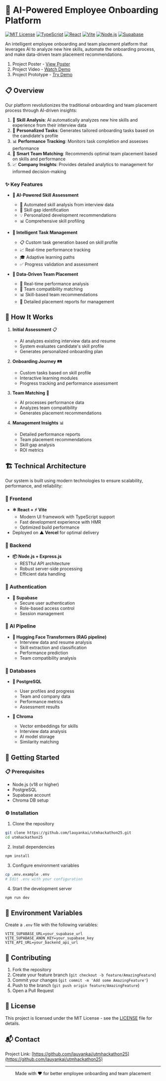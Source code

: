 # 🚀 AI-Powered Employee Onboarding Platform

[![MIT License](https://img.shields.io/badge/License-MIT-green.svg)](https://choosealicense.com/licenses/mit/)
[![TypeScript](https://img.shields.io/badge/TypeScript-007ACC?style=flat&logo=typescript&logoColor=white)](https://www.typescriptlang.org/)
[![React](https://img.shields.io/badge/React-20232A?style=flat&logo=react&logoColor=61DAFB)](https://reactjs.org/)
[![Vite](https://img.shields.io/badge/Vite-B73BFE?style=flat&logo=vite&logoColor=FFD62E)](https://vitejs.dev/)
[![Node.js](https://img.shields.io/badge/Node.js-339933?style=flat&logo=nodedotjs&logoColor=white)](https://nodejs.org/)
[![Supabase](https://img.shields.io/badge/Supabase-181818?style=flat&logo=supabase&logoColor=white)](https://supabase.com/)

An intelligent employee onboarding and team placement platform that leverages AI to analyze new hire skills, automate the onboarding process, and make data-driven team placement recommendations.

1. Project Poster - [View Poster](https://drive.google.com/drive/folders/1zr9H8x9S6uoK3gwoSfQSqJCtTD7FN8-K?usp=sharing)
2. Project Video - [Watch Demo](https://drive.google.com/drive/folders/1IW_6R1-VZkp6ejag5rUf9x6r1oo2fM-K?usp=sharing)
3. Project Prototype - [Try Demo](https://utmhackathon25.vercel.app/)

## 📋 Overview

Our platform revolutionizes the traditional onboarding and team placement process through AI-driven insights:

1. 📄 **Skill Analysis**: AI automatically analyzes new hire skills and experience from their interview data
2. 🎯 **Personalized Tasks**: Generates tailored onboarding tasks based on the candidate's profile
3. 📊 **Performance Tracking**: Monitors task completion and assesses performance
4. 🤝 **Smart Team Matching**: Recommends optimal team placement based on skills and performance
5. 📈 **Company Insights**: Provides detailed analytics to management for informed decision-making

### ✨ Key Features

- **🧠 AI-Powered Skill Assessment**
  - 📄 Automated skill analysis from interview data
  - 🎯 Skill gap identification
  - 💡 Personalized development recommendations
  - 📊 Comprehensive skill profiling

- **🤖 Intelligent Task Management**
  - 📋 Custom task generation based on skill profile
  - 📈 Real-time performance tracking
  - 🎓 Adaptive learning paths
  - ✅ Progress validation and assessment

- **🎯 Data-Driven Team Placement**
  - 🔄 Real-time performance analysis
  - 👥 Team compatibility matching
  - 📊 Skill-based team recommendations
  - 📑 Detailed placement reports for management

## 🔄 How It Works

1. **Initial Assessment** 📋
   - AI analyzes existing interview data and resume
   - System evaluates candidate's skill profile
   - Generates personalized onboarding plan

2. **Onboarding Journey** 🛤️
   - Custom tasks based on skill profile
   - Interactive learning modules
   - Progress tracking and performance assessment

3. **Team Matching** 🤝
   - AI processes performance data
   - Analyzes team compatibility
   - Generates placement recommendations

4. **Management Insights** 📊
   - Detailed performance reports
   - Team placement recommendations
   - Skill gap analysis
   - ROI metrics

## 🏗️ Technical Architecture

Our system is built using modern technologies to ensure scalability, performance, and reliability:

### 🎨 Frontend
- **⚛️ React + ⚡ Vite**
  - Modern UI framework with TypeScript support
  - Fast development experience with HMR
  - Optimized build performance
- Deployed on **▲ Vercel** for optimal delivery

### 🔧 Backend
- **📦 Node.js + Express.js**
  - RESTful API architecture
  - Robust server-side processing
  - Efficient data handling

### 🔐 Authentication
- **🔑 Supabase**
  - Secure user authentication
  - Role-based access control
  - Session management

### 🧠 AI Pipeline
- **🤗 Hugging Face Transformers (RAG pipeline)**
  - Interview data and resume analysis
  - Skill extraction and classification
  - Performance prediction
  - Team compatibility analysis

### 💾 Databases
- **🐘 PostgreSQL**
  - User profiles and progress
  - Team and company data
  - Performance metrics
  - Assessment results

- **🎨 Chroma**
  - Vector embeddings for skills
  - Interview data analysis
  - AI model storage
  - Similarity matching

## 🚀 Getting Started

### 📋 Prerequisites
- Node.js (v18 or higher)
- PostgreSQL
- Supabase account
- Chroma DB setup

### ⚙️ Installation

1. Clone the repository
```bash
git clone https://github.com/lauyankai/utmhackathon25.git
cd utmhackathon25
```

2. Install dependencies
```bash
npm install
```

3. Configure environment variables
```bash
cp .env.example .env
# Edit .env with your configuration
```

4. Start the development server
```bash
npm run dev
```

## 🔑 Environment Variables

Create a `.env` file with the following variables:

```env
VITE_SUPABASE_URL=your_supabase_url
VITE_SUPABASE_ANON_KEY=your_supabase_key
VITE_API_URL=your_backend_api_url
```

## 🤝 Contributing

1. Fork the repository
2. Create your feature branch (`git checkout -b feature/AmazingFeature`)
3. Commit your changes (`git commit -m 'Add some AmazingFeature'`)
4. Push to the branch (`git push origin feature/AmazingFeature`)
5. Open a Pull Request

## 📄 License

This project is licensed under the MIT License - see the [LICENSE](LICENSE) file for details.

## 📬 Contact

Project Link: [https://github.com/lauyankai/utmhackathon25](https://github.com/lauyankai/utmhackathon25)

---
<div align="center">
Made with ❤️ for better employee onboarding and team placement
</div>
